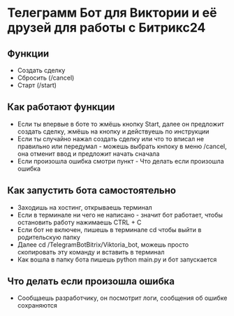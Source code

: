 # Телеграмм Бот для Виктории и её друзей для работы с Битрикс24
## Функции
- Создать сделку
- Сбросить (/cancel)
- Старт (/start)

## Как работают функции
- Если ты впервые в боте то жмёшь кнопку Start, далее он предложит создать сделку, жмёшь на кнопку и действуешь по инструкции
- Если ты случайно нажал создать сделку или что то вписал не правильно или передумал - можешь выбрать кнпоку в меню /cancel, она отменит ввод и предложит начать сначала
- Если произошла ошибка смотри пункт - Что делать если произошла ошибка

## Как запустить бота самостоятельно
- Заходишь на хостинг, открываешь терминал
- Если в терминале ни чего не написано - значит бот работает, чтобы остановить работу нажимаешь CTRL + C
- Если бот не включен, пишешь в терминале cd чтобы выйти в родительскую папку
- Далее cd /TelegramBotBitrix/Viktoria_bot, можешь просто скопировать эту команду и вставить в терминал
- Как вошла в папку бота пишешь python main.py и бот запускается
  
## Что делать если произошла ошибка
- Сообщаешь разработчику, он посмотрит логи, сообщения об ошибке сохраняются
